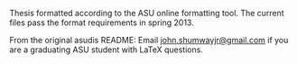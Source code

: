 
Thesis formatted according to the ASU online formatting tool. 
The current files pass the format requirements in spring 2013.

From the original asudis README:
Email john.shumwayjr@gmail.com if you are a graduating ASU student with LaTeX questions.


